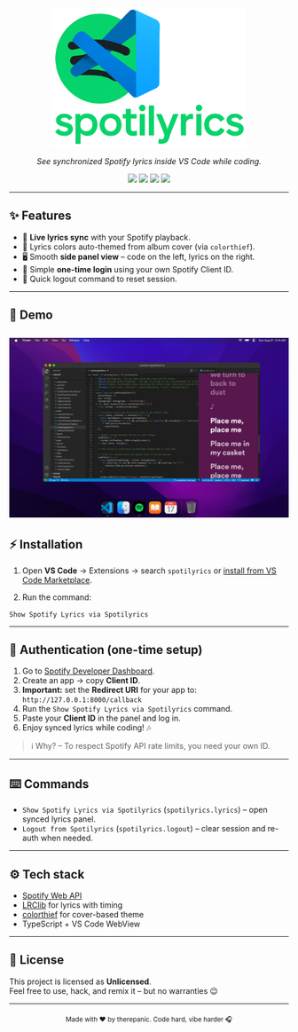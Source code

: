 <div align="center">
  <br/>
  <img src="logo.png" width="350" alt="Spotilyrics logo"/>
  <p><i>See synchronized Spotify lyrics inside VS Code while coding.</i></p>
  <p>
    <a href="https://marketplace.visualstudio.com/items?itemName=therepanic.spotilyrics"><img src="https://img.shields.io/badge/VS%20Code-Extension-blue?style=flat&logo=visualstudiocode" /></a>
    <a href="https://developer.spotify.com/documentation/web-api"><img src="https://img.shields.io/badge/Spotify-API-1DB954?style=flat&logo=spotify" /></a>
    <a href="https://lrclib.net"><img src="https://img.shields.io/badge/Lyrics-LRClib-orange?style=flat" /></a>
    <a href="https://unlicense.org/"><img src="https://img.shields.io/badge/License-Unlicensed-red?style=flat" /></a>
  </p>
</div>

---

## ✨ Features

- 📌 **Live lyrics sync** with your Spotify playback.
- 🎨 Lyrics colors auto-themed from album cover (via `colorthief`).
- 🖥️ Smooth **side panel view** – code on the left, lyrics on the right.
- 🔑 Simple **one-time login** using your own Spotify Client ID.
- 🚪 Quick logout command to reset session.

---

## 📸 Demo

## <img src="demo.png"/>

## ⚡️ Installation

1. Open **VS Code** → Extensions → search `spotilyrics` or [install from VS Code Marketplace](https://marketplace.visualstudio.com/items?itemName=therepanic.spotilyrics).

2. Run the command:

```
Show Spotify Lyrics via Spotilyrics
```

---

## 🔑 Authentication (one-time setup)

1. Go to [Spotify Developer Dashboard](https://developer.spotify.com/dashboard).
2. Create an app → copy **Client ID**.
3. **Important:** set the **Redirect URI** for your app to: `http://127.0.0.1:8000/callback`
4. Run the `Show Spotify Lyrics via Spotilyrics` command.
5. Paste your **Client ID** in the panel and log in.
6. Enjoy synced lyrics while coding! 🎶

> ℹ️ Why? – To respect Spotify API rate limits, you need your own ID.

---

## ⌨️ Commands

- `Show Spotify Lyrics via Spotilyrics` (`spotilyrics.lyrics`) – open synced lyrics panel.
- `Logout from Spotilyrics` (`spotilyrics.logout`) – clear session and re-auth when needed.

---

## ⚙️ Tech stack

- [Spotify Web API](https://developer.spotify.com/documentation/web-api/)
- [LRClib](https://lrclib.net/) for lyrics with timing
- [colorthief](https://lokeshdhakar.com/projects/color-thief/) for cover-based theme
- TypeScript + VS Code WebView

---

## 📜 License

This project is licensed as **Unlicensed**.  
Feel free to use, hack, and remix it – but no warranties 😉

---

<div align="center">
<sub>Made with ❤️ by therepanic. Code hard, vibe harder 🎧</sub>
</div>
